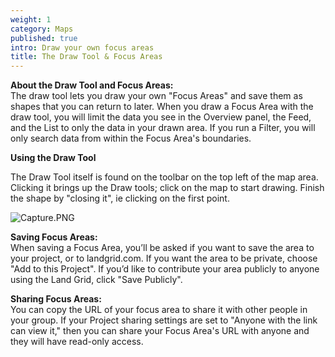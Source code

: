 ```yaml
---
weight: 1
category: Maps
published: true
intro: Draw your own focus areas
title: The Draw Tool & Focus Areas
---
```

**About the Draw Tool and Focus Areas:**  
The draw tool lets you draw your own "Focus Areas" and save them as shapes that you can return to later. When you draw a Focus Area with the draw tool, you will limit the data you see in the Overview panel, the Feed, and the List to only the data in your drawn area. If you run a Filter, you will only search data from within the Focus Area's boundaries.

**Using the Draw Tool**

The Draw Tool itself is found on the toolbar on the top left of the map area. Clicking it brings up the Draw tools; click on the map to start drawing. Finish the shape by "closing it", ie clicking on the first point.

![Capture.PNG]({{site.baseurl}}/img/Capture.PNG)


**Saving Focus Areas:**  
When saving a Focus Area, you’ll be asked if you want to save the area to your project, or to landgrid.com. If you want the area to be private, choose "Add to this Project". If you’d like to contribute your area publicly to anyone using the Land Grid, click "Save Publicly".

**Sharing Focus Areas:**  
You can copy the URL of your focus area to share it with other people in your group. If your Project sharing settings are set to "Anyone with the link can view it," then you can share your Focus Area's URL with anyone and they will have read-only access.
